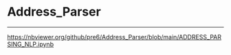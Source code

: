 # Address_Parser
____
https://nbviewer.org/github/pre6/Address_Parser/blob/main/ADDRESS_PARSING_NLP.ipynb
